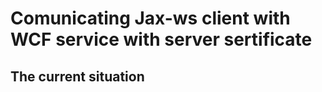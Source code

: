 Comunicating Jax-ws client with WCF service with server sertificate
===================================================================

## The current situation
